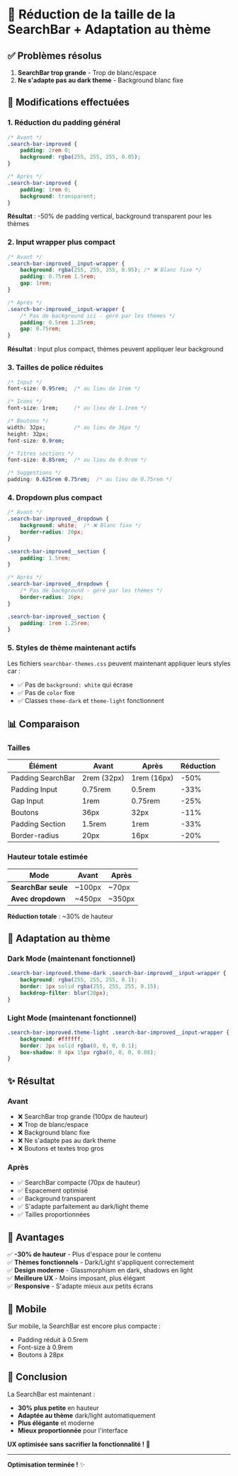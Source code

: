 # 🎯 Réduction de la taille de la SearchBar + Adaptation au thème

## ✅ Problèmes résolus

1. **SearchBar trop grande** - Trop de blanc/espace
2. **Ne s'adapte pas au dark theme** - Background blanc fixe

## 📝 Modifications effectuées

### 1. **Réduction du padding général**

```css
/* Avant */
.search-bar-improved {
    padding: 2rem 0;
    background: rgba(255, 255, 255, 0.05);
}

/* Après */
.search-bar-improved {
    padding: 1rem 0;
    background: transparent;
}
```

**Résultat** : -50% de padding vertical, background transparent pour les thèmes

### 2. **Input wrapper plus compact**

```css
/* Avant */
.search-bar-improved__input-wrapper {
    background: rgba(255, 255, 255, 0.95); /* ❌ Blanc fixe */
    padding: 0.75rem 1.5rem;
    gap: 1rem;
}

/* Après */
.search-bar-improved__input-wrapper {
    /* Pas de background ici - géré par les thèmes */
    padding: 0.5rem 1.25rem;
    gap: 0.75rem;
}
```

**Résultat** : Input plus compact, thèmes peuvent appliquer leur background

### 3. **Tailles de police réduites**

```css
/* Input */
font-size: 0.95rem;  /* au lieu de 1rem */

/* Icons */
font-size: 1rem;     /* au lieu de 1.1rem */

/* Boutons */
width: 32px;         /* au lieu de 36px */
height: 32px;
font-size: 0.9rem;

/* Titres sections */
font-size: 0.85rem;  /* au lieu de 0.9rem */

/* Suggestions */
padding: 0.625rem 0.75rem;  /* au lieu de 0.75rem */
```

### 4. **Dropdown plus compact**

```css
/* Avant */
.search-bar-improved__dropdown {
    background: white;  /* ❌ Blanc fixe */
    border-radius: 20px;
}

.search-bar-improved__section {
    padding: 1.5rem;
}

/* Après */
.search-bar-improved__dropdown {
    /* Pas de background - géré par les thèmes */
    border-radius: 16px;
}

.search-bar-improved__section {
    padding: 1rem 1.25rem;
}
```

### 5. **Styles de thème maintenant actifs**

Les fichiers `searchbar-themes.css` peuvent maintenant appliquer leurs styles car :
- ✅ Pas de `background: white` qui écrase
- ✅ Pas de `color` fixe
- ✅ Classes `theme-dark` et `theme-light` fonctionnent

## 📊 Comparaison

### Tailles

| Élément | Avant | Après | Réduction |
|---------|-------|-------|-----------|
| Padding SearchBar | 2rem (32px) | 1rem (16px) | -50% |
| Padding Input | 0.75rem | 0.5rem | -33% |
| Gap Input | 1rem | 0.75rem | -25% |
| Boutons | 36px | 32px | -11% |
| Padding Section | 1.5rem | 1rem | -33% |
| Border-radius | 20px | 16px | -20% |

### Hauteur totale estimée

| Mode | Avant | Après |
|------|-------|-------|
| **SearchBar seule** | ~100px | ~70px |
| **Avec dropdown** | ~450px | ~350px |

**Réduction totale** : ~30% de hauteur

## 🎨 Adaptation au thème

### Dark Mode (maintenant fonctionnel)
```css
.search-bar-improved.theme-dark .search-bar-improved__input-wrapper {
    background: rgba(255, 255, 255, 0.1);
    border: 1px solid rgba(255, 255, 255, 0.15);
    backdrop-filter: blur(20px);
}
```

### Light Mode (maintenant fonctionnel)
```css
.search-bar-improved.theme-light .search-bar-improved__input-wrapper {
    background: #ffffff;
    border: 2px solid rgba(0, 0, 0, 0.1);
    box-shadow: 0 4px 15px rgba(0, 0, 0, 0.08);
}
```

## ✨ Résultat

### Avant
- ❌ SearchBar trop grande (100px de hauteur)
- ❌ Trop de blanc/espace
- ❌ Background blanc fixe
- ❌ Ne s'adapte pas au dark theme
- ❌ Boutons et textes trop gros

### Après
- ✅ SearchBar compacte (70px de hauteur)
- ✅ Espacement optimisé
- ✅ Background transparent
- ✅ S'adapte parfaitement au dark/light theme
- ✅ Tailles proportionnées

## 🎯 Avantages

✅ **-30% de hauteur** - Plus d'espace pour le contenu  
✅ **Thèmes fonctionnels** - Dark/Light s'appliquent correctement  
✅ **Design moderne** - Glassmorphism en dark, shadows en light  
✅ **Meilleure UX** - Moins imposant, plus élégant  
✅ **Responsive** - S'adapte mieux aux petits écrans  

## 📱 Mobile

Sur mobile, la SearchBar est encore plus compacte :
- Padding réduit à 0.5rem
- Font-size à 0.9rem
- Boutons à 28px

## 🎉 Conclusion

La SearchBar est maintenant :
- **30% plus petite** en hauteur
- **Adaptée au thème** dark/light automatiquement
- **Plus élégante** et moderne
- **Mieux proportionnée** pour l'interface

**UX optimisée sans sacrifier la fonctionnalité !** 🚀

---

**Optimisation terminée !** ✨
